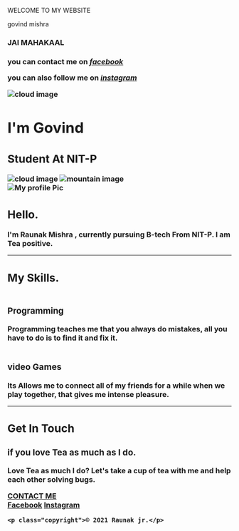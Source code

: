 WELCOME TO MY WEBSITE 
<body>
<hl>govind mishra </hl>
<h3>JAI MAHAKAAL<h3>
<p> you can contact me on <em><strong><a href="https://www.facebook.com/govindkumar.mishra.357">facebook</a></strong></em></p>
<p>you can also follow me on <em><strong><a href="https://www.instagram.com/ real awesome dreamer/">instagram</a></strong></em></p>
<!DOCTYPE html>
<html lang="en" dir="ltr">

<head>
  <meta charset="utf-8">
  <title>Govind Mishra</title>
  <link rel="stylesheet" href="CSS/style.css">
  <link rel="icon" href="CSS/favicon.ico">
  <link rel="preconnect" href="https://fonts.googleapis.com">
  <link rel="preconnect" href="https://fonts.gstatic.com" crossorigin>
  <link href="https://fonts.googleapis.com/css2?family=Merriweather:wght@300&family=Montserrat:wght@100&family=Sacramento&display=swap" rel="stylesheet">
</head>

<body>
  <div class="top">
    <img class="top-cloud" src="images/cloud.png" alt="cloud image">
    <h1>I'm Govind</h1>
    <h2>Student At NIT-P</h2 >
    <img class="bottom-cloud" src="images/cloud.png" alt="cloud image">
    <img src="images/mountain.png" alt="mountain image">
  </div>
  <div class="middle-container">
    <div class="profile">
      <img class="circular" src="https://scontent.fpat3-1.fna.fbcdn.net/v/t1.6435-9/p600x600/146323957_2791858344362997_8537732359644226793_n.jpg?_nc_cat=103&ccb=1-5&_nc_sid=174925&_nc_ohc=iL5B4D2bfbMAX9qGSpm&_nc_ht=scontent.fpat3-1.fna&oh=19183a25589a46a516ef390c8467c500&oe=61C4670A" alt="My profile Pic">
      <h2>Hello.</h2>
      <p class="intro">  I'm Raunak Mishra , currently pursuing B-tech From NIT-P. I am Tea positive.</p>
    </div>
    <hr>
    <div class="skills">
      <h2>My Skills.</h2>
      <div class="skill-row">
        <img class="coding" src="https://media2.giphy.com/media/3oKIPnAiaMCws8nOsE/giphy.gif?cid=ecf05e47c3r0j6kyb0gz9hd53b95rqxdh7w84bctt019fkg5&rid=giphy.gif&ct=g" alt="">
        <h3>Programming</h3>
        <p>Programming teaches me that you always do mistakes, all you have to do is to find it and fix it.</p>
      </div>
      <div class="skill-row">
        <img class="game" src="https://media2.giphy.com/media/jeAVe8UcwijrW/giphy.gif?cid=ecf05e47ijjimupik0q8jd2pe1naqotb7fhc1bs0jblwwy69&rid=giphy.gif&ct=g" alt="">
        <h3>video Games</h3>
        <p>Its Allows me to connect all of my friends for a while when we play together, that gives me intense pleasure.</p>
      </div>
    </div>
    <hr>
    <div class="contact-me">
      <h2>Get In Touch</h2>
      <h3>if you love Tea as much as I do.</h3>
      <p>Love Tea as much I do? Let's take a cup of tea with me and help each other solving bugs.</p>
      <a class="btn" href="mailto:raunakmishra1243@gmail.com">CONTACT ME</a>
    </div>
  </div>


  <div class="bottom-container">
    <a class="footer-link" href="https://www.facebook.com/govindkumar.mishra.357">Facebook</a>
    <a class="footer-link" href="https://www.instagram.com/_real awesome dreamer/">Instagram</a>

    <p class="copyright">© 2021 Raunak jr.</p>
  </div>

</body>

</html>
